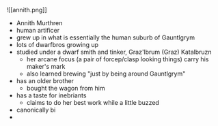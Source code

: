 ![[annith.png]]
- Annith Murthren
- human artificer
- grew up in what is essentially the human suburb of Gauntlgrym
- lots of dwarfbros growing up
- studied under a dwarf smith and tinker, Graz'lbrum (Graz) Katalbruzn
	- her arcane focus (a pair of forcep/clasp looking things) carry his maker's mark
	- also learned brewing "just by being around Gauntlgrym"
- has an older brother
	- bought the wagon from him
- has a taste for inebriants
	- claims to do her best work while a little buzzed
- canonically bi
- 